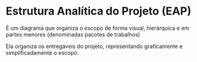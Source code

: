 # Estrutura Analítica do Projeto (EAP)
É um diagrama que organiza o escopo de forma visual, hierárquica e em partes menores (denominadas pacotes de trabalhos)

Ela organiza os entregáveis do projeto, representando graficamente e simplificadamente o escopo.